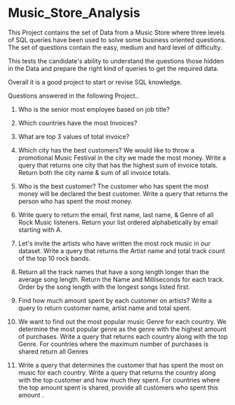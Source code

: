 # Music_Store_Analysis

This Project contains the set of Data from a Music Store where three levels of SQL queries have been used to solve some business oriented questions. The set of questions contain the easy, medium and hard level of difficulty.

This tests the candidate's ability to understand the questions those hidden in the Data and prepare the right kind of queries to get the required data.

Overall it is a good project to start or revise SQL knowledge.

Questions answered in the following Project..

1. Who is the senior most employee based on job title?
   
2. Which countries have the most Invoices?

3. What are top 3 values of total invoice?
   
4. Which city has the best customers? We would like to throw a promotional Music Festival in the city we made the most money. Write a query that returns one city that has the highest sum of invoice totals. Return both the city name & sum of all invoice totals.
  
5. Who is the best customer? The customer who has spent the most money will be declared the best customer. Write a query that returns the person who has spent the most money.

6. Write query to return the email, first name, last name, & Genre of all Rock Music listeners. Return your list ordered alphabetically by email starting with A.
   
8. Let's invite the artists who have written the most rock music in our dataset. Write a query that returns the Artist name and total track count of the top 10 rock bands.
   
9. Return all the track names that have a song length longer than the average song length. Return the Name and Milliseconds for each track. Order by the song length with the longest songs listed first.

10. Find how much amount spent by each customer on artists? Write a query to return customer name, artist name and total spent.
    
11. We want to find out the most popular music Genre for each country. We determine the most popular genre as the genre with the highest amount of purchases. Write a query that returns each country along with the top Genre. For countries where the maximum number of purchases is shared return all Genres
    
12. Write a query that determines the customer that has spent the most on music for each country. Write a query that returns the country along with the top customer and how much they spent. For countries where the top amount spent is shared, provide all customers who spent this amount .

